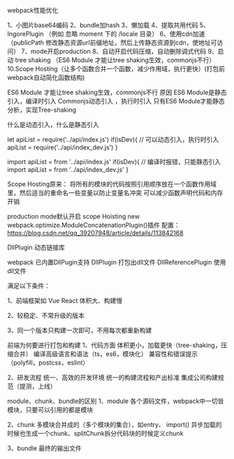 webpack性能优化

1、小图片base64编码
2、bundle加hash
3、懒加载
4、提取共用代码
5、IngorePlugin （例如 忽略 moment 下的 /locale 目录）
6、使用cdn加速 （publicPath 修改静态资源url前缀地址，然后上传静态资源到cdn，使地址可访问）
7、mode开启production
8、自动开启代码压缩，自动删除调式代码
9、启动 tree shaking （ES6 Module 才能让tree shaking生效，commonjs不行）
10.Scope Hosting（让多个函数合并一个函数，减少作用域，执行更快）(打包前webpack自动简化函数结构)


ES6 Module 才能让tree shaking生效，commonjs不行
原因 
ES6 Module是静态引入，编译时引入
Commonjs动态引入 ，执行时引入
只有ES6 Module才能静态分析，实现Tree-shaking


什么是动态引入，什么是静态引入

let apiList = require('../api/index.js')
if(isDev){
  // 可以动态引入，执行时引入
  apiList = require('../api/index_dev.js')
}

import apiList = from '../api/index.js'
if(isDev){
  // 编译时报错，只能静态引入
  import apiList = from '../api/index_dev.js'
}

Scope Hosting原来：
将所有的模块的代码按照引用顺序放在一个函数作用域里，然后适当的重命名一些变量以防止变量名冲突
可以减少函数声明代码和内存开销

production mode默认开启 scope Hoisting
new webpack.optimize.ModuleConcatenationPlugin()插件
配置： https://blog.csdn.net/qq_39207948/article/details/113842168


DllPlugin 动态链接库

webpack 已内置DllPugin支持
DllPlugin 打包出dll文件
DllReferencePlugin 使用dll文件


满足以下条件：

1、前端框架如 Vue React 体积大、构建慢

2、较稳定、不常升级的版本

3、同一个版本只构建一次即可，不用每次都重新构建



前端为何要进行打包和构建
1、代码方面
体积更小，加载更快（tree-shaking，压缩合并）
编译高级语言和语法（ts，es6，模块化）
兼容性和错误提示（polyfill，postcss，eslint）

2、研发流程
统一、高效的开发环境
统一的构建流程和产出标准
集成公司构建规范（提测，上线）


module、chunk、bundle的区别
1、module
各个源码文件，webpack中一切皆模块，只要可以引用的都是模块

2、chunk
多模块合并成的（多个模块的集合），如entry、 import() 异步加载的时候也生成一个chunk、splitChunk拆分代码块的时候定义chunk

3、bundle
最终的输出文件

